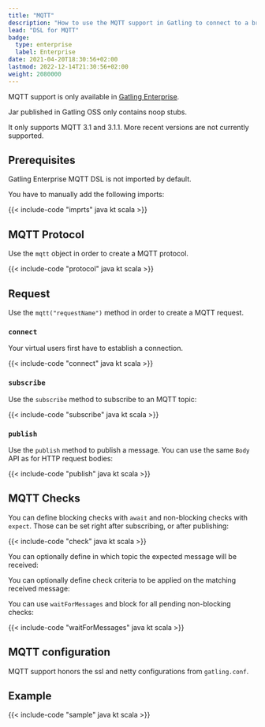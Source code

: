 ```yaml
---
title: "MQTT"
description: "How to use the MQTT support in Gatling to connect to a broker and perform checks against inbound messages."
lead: "DSL for MQTT"
badge:
  type: enterprise
  label: Enterprise
date: 2021-04-20T18:30:56+02:00
lastmod: 2022-12-14T21:30:56+02:00
weight: 2080000
---
```


MQTT support is only available in [Gatling Enterprise](https://gatling.io/enterprise/).

Jar published in Gatling OSS only contains noop stubs.

It only supports MQTT 3.1 and 3.1.1. More recent versions are not currently supported.

## Prerequisites

Gatling Enterprise MQTT DSL is not imported by default.

You have to manually add the following imports:

{{< include-code "imprts" java kt scala >}}

## MQTT Protocol

Use the `mqtt` object in order to create a MQTT protocol.

{{< include-code "protocol" java kt scala >}}

## Request

Use the `mqtt("requestName")` method in order to create a MQTT request.

### `connect`

Your virtual users first have to establish a connection.

{{< include-code "connect" java kt scala >}}

### `subscribe`

Use the `subscribe` method to subscribe to an MQTT topic:

{{< include-code "subscribe" java kt scala >}}

### `publish`

Use the `publish` method to publish a message. You can use the same `Body` API as for HTTP request bodies:

{{< include-code "publish" java kt scala >}}

## MQTT Checks

You can define blocking checks with `await` and non-blocking checks with `expect`.
Those can be set right after subscribing, or after publishing:

{{< include-code "check" java kt scala >}}

You can optionally define in which topic the expected message will be received:

You can optionally define check criteria to be applied on the matching received message:

You can use `waitForMessages` and block for all pending non-blocking checks:

{{< include-code "waitForMessages" java kt scala >}}

## MQTT configuration

MQTT support honors the ssl and netty configurations from `gatling.conf`.

## Example

{{< include-code "sample" java kt scala >}}
